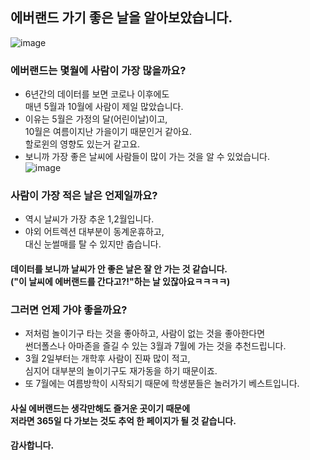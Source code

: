 ## 에버랜드 가기 좋은 날을 알아보았습니다.
![image](https://github.com/minseok06/EV/assets/121544294/b5b165ff-7bd5-4a46-af95-6ec76ac90ea0)
### 에버랜드는 몇월에 사람이 가장 많을까요?
- 6년간의 데이터를 보면 코로나 이후에도<br>매년 5월과 10월에 사람이 제일 많았습니다.
- 이유는 5월은 가정의 달(어린이날)이고, <br>10월은 여름이지난 가을이기 때문인거 같아요.<br>할로윈의 영향도 있는거 같고요.
- 보니까 가장 좋은 날씨에 사람들이 많이 가는 것을 알 수 있었습니다.<br>
![image](https://github.com/minseok06/EV/assets/121544294/716300cd-6332-499b-8052-19afd5208016)
### 사람이 가장 적은 날은 언제일까요?
- 역시 날씨가 가장 추운 1,2월입니다.
- 야외 어트렉션 대부분이 동계운휴하고,
<br>대신 눈썰매를 탈 수 있지만 춥습니다.<br>
#### 데이터를 보니까 날씨가 안 좋은 날은 잘 안 가는 것 같습니다.<br>("이 날씨에 에버랜드를 간다고?!"하는 날 있잖아요ㅋㅋㅋㅋ)
### 그러면 언제 가야 좋을까요?
- 저처럼 놀이기구 타는 것을 좋아하고, 사람이 없는 것을 좋아한다면<br>썬더폴스나 아마존을 즐길 수 있는 3월과 7월에 가는 것을 추천드립니다.
- 3월 2일부터는 개학후 사람이 진짜 많이 적고, <br>심지어 대부분의 놀이기구도 재가동을 하기 때문이죠.
- 또 7월에는 여름방학이 시작되기 때문에 학생분들은 놀러가기 베스트입니다.

#### 사실 에버랜드는 생각만해도 즐거운 곳이기 때문에<br>저라면 365일 다 가보는 것도 추억 한 페이지가 될 것 같습니다.
#### 감사합니다.
